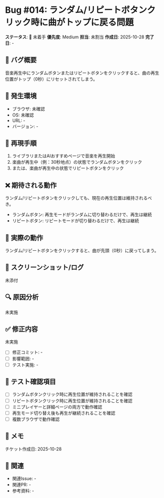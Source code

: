 # Bug #014: ランダム/リピートボタンクリック時に曲がトップに戻る問題

**ステータス**: 🔴 未着手
**優先度**: Medium
**担当**: 未割当
**作成日**: 2025-10-28
**完了日**: -

## 🐛 バグ概要

音楽再生中にランダムボタンまたはリピートボタンをクリックすると、曲の再生位置がトップ（0秒）にリセットされてしまう。

## 📍 発生環境

- ブラウザ: 未確認
- OS: 未確認
- URL: -
- バージョン: -

## 🔄 再現手順

1. ライブラリまたはAIおすすめページで音楽を再生開始
2. 楽曲が再生中（例：30秒地点）の状態でランダムボタンをクリック
3. または、楽曲が再生中の状態でリピートボタンをクリック

## ❌ 期待される動作

ランダム/リピートボタンをクリックしても、現在の再生位置は維持されるべき。
- ランダムボタン: 再生モードがランダムに切り替わるだけで、再生は継続
- リピートボタン: リピートモードが切り替わるだけで、再生は継続

## 🚨 実際の動作

ランダム/リピートボタンをクリックすると、曲が先頭（0秒）に戻ってしまう。

## 📸 スクリーンショット/ログ

未添付

## 🔍 原因分析

未実施

## ✅ 修正内容

未実施

- [ ] 修正コミット: -
- [ ] 影響範囲: -
- [ ] テスト実施: -

## 🧪 テスト確認項目

- [ ] ランダムボタンクリック時に再生位置が維持されることを確認
- [ ] リピートボタンクリック時に再生位置が維持されることを確認
- [ ] ミニプレイヤーと詳細ページの両方で動作確認
- [ ] 再生モード切り替え後も再生が継続されることを確認
- [ ] 複数ブラウザで動作確認

## 📝 メモ

チケット作成日: 2025-10-28

## 🔗 関連

- 関連Issue: -
- 関連PR: -
- 参考資料: -

